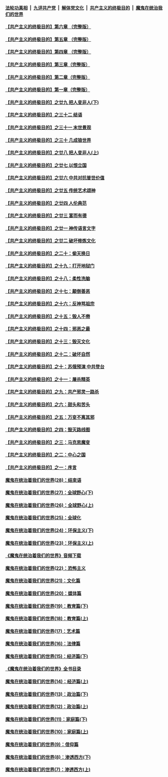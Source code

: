 ####  [法轮功真相](../../../../basic/blob/master/README.md?t=06020501) &nbsp;|&nbsp; [九评共产党](../../../../9ping.md/blob/master/README.md?t=06020501) &nbsp;|&nbsp; [解体党文化](../../../../jtdwh.md/blob/master/README.md?t=06020501)  &nbsp;|&nbsp; [共产主义的终极目的](../../../../gczydzjmd.md/blob/master/README.md?t=06020501) &nbsp;|&nbsp; [魔鬼在统治我们的世界](../../../../mgztzwmdsj.md/blob/master/README.md?t=06020501) 

#### [【共产主义的终极目的】第六章 （完整版）](../pages/nsc422/n11428913.md?t=06020501) 

#### [【共产主义的终极目的】第五章 （完整版）](../pages/nsc422/n11428912.md?t=06020501) 

#### [【共产主义的终极目的】第四章 （完整版）](../pages/nsc422/n11428907.md?t=06020501) 

#### [【共产主义的终极目的】第三章（完整版）](../pages/nsc422/n11428848.md?t=06020501) 

#### [【共产主义的终极目的】第二章（完整版）](../pages/nsc422/n11428831.md?t=06020501) 

#### [【共产主义的终极目的】第一章（完整版）](../pages/nsc422/n11417651.md?t=06020501) 

#### [【共产主义的终极目的】之廿九 把人变非人(下)](../pages/nsc422/n11344140.md?t=06020501) 

#### [【共产主义的终极目的】之三十二 结语](../pages/nsc422/n11360535.md?t=06020501) 

#### [【共产主义的终极目的】之三十一 末世景观](../pages/nsc422/n11351129.md?t=06020501) 

#### [【共产主义的终极目的】之三十 几成狼世界](../pages/nsc422/n11348280.md?t=06020501) 

#### [【共产主义的终极目的】之廿八 把人变非人(上)](../pages/nsc422/n11340492.md?t=06020501) 

#### [【共产主义的终极目的】之廿七 以恨立国](../pages/nsc422/n11336944.md?t=06020501) 

#### [【共产主义的终极目的】之廿六 中共对抗普世价值](../pages/nsc422/n11324785.md?t=06020501) 

#### [【共产主义的终极目的】之廿五 传统艺术颂神](../pages/nsc422/n11296396.md?t=06020501) 

#### [【共产主义的终极目的】之廿四 人伦典范](../pages/nsc422/n11296397.md?t=06020501) 

#### [【共产主义的终极目的】之廿三 富而有德](../pages/nsc422/n11283598.md?t=06020501) 

#### [【共产主义的终极目的】之廿一 神传语言文字](../pages/nsc422/n11263265.md?t=06020501) 

#### [【共产主义的终极目的】之廿二 破坏修炼文化](../pages/nsc422/n11245728.md?t=06020501) 

#### [【共产主义的终极目的】之二十：偷天换日](../pages/nsc422/n11238846.md?t=06020501) 

#### [【共产主义的终极目的】之十九：打开地狱门](../pages/nsc422/n11206376.md?t=06020501) 

#### [【共产主义的终极目的】之十八：柔性洗脑](../pages/nsc422/n11199994.md?t=06020501) 

#### [【共产主义的终极目的】之十七：颠倒善恶](../pages/nsc422/n11179782.md?t=06020501) 

#### [【共产主义的终极目的】之十六：反神骂祖宗](../pages/nsc422/n11166798.md?t=06020501) 

#### [【共产主义的终极目的】之十五：毁人不倦](../pages/nsc422/n11166792.md?t=06020501) 

#### [【共产主义的终极目的】之十四：邪恶之最](../pages/nsc422/n11150249.md?t=06020501) 

#### [【共产主义的终极目的】之十三：毁灭文化](../pages/nsc422/n11135227.md?t=06020501) 

#### [【共产主义的终极目的】之十二：破坏自然](../pages/nsc422/n11135214.md?t=06020501) 

#### [【共产主义的终极目的】之十：苏俄预演 中共登台](../pages/nsc422/n11118424.md?t=06020501) 

#### [【共产主义的终极目的】之十一：屠杀精英](../pages/nsc422/n11118442.md?t=06020501) 

#### [【共产主义的终极目的】之九：共产邪灵一路杀](../pages/nsc422/n11114139.md?t=06020501) 

#### [【共产主义的终极目的】之六：甜头和苦头](../pages/nsc422/n11096971.md?t=06020501) 

#### [【共产主义的终极目的】之五：万变不离其邪](../pages/nsc422/n11091285.md?t=06020501) 

#### [【共产主义的终极目的】之四：毁灭路线图](../pages/nsc422/n11086284.md?t=06020501) 

#### [【共产主义的终极目的】之三：马克思魔变](../pages/nsc422/n11061941.md?t=06020501) 

#### [【共产主义的终极目的】之二：中心之国](../pages/nsc422/n11047728.md?t=06020501) 

#### [【共产主义的终极目的】之一：序言](../pages/nsc422/n11086077.md?t=06020501) 

#### [魔鬼在统治着我们的世界(28)：结束语](../pages/nsc422/n10936246.md?t=06020501) 

#### [魔鬼在统治着我们的世界(27)：全球野心(下)](../pages/nsc422/n10928319.md?t=06020501) 

#### [魔鬼在统治着我们的世界(26)：全球野心(上)](../pages/nsc422/n10900318.md?t=06020501) 

#### [魔鬼在统治着我们的世界(25)：全球化](../pages/nsc422/n10788205.md?t=06020501) 

#### [魔鬼在统治着我们的世界(24)：环保主义(下)](../pages/nsc422/n10695307.md?t=06020501) 

#### [魔鬼在统治着我们的世界(23)：环保主义(上)](../pages/nsc422/n10688613.md?t=06020501) 

#### [《魔鬼在统治着我们的世界》音频下载](../pages/nsc422/n10635553.md?t=06020501) 

#### [魔鬼在统治着我们的世界(22)：恐怖主义](../pages/nsc422/n10614727.md?t=06020501) 

#### [魔鬼在统治着我们的世界(21)：文化篇](../pages/nsc422/n10597706.md?t=06020501) 

#### [魔鬼在统治着我们的世界(20)：媒体篇](../pages/nsc422/n10586579.md?t=06020501) 

#### [魔鬼在统治着我们的世界(19)：教育篇(下)](../pages/nsc422/n10564808.md?t=06020501) 

#### [魔鬼在统治着我们的世界(18)：教育篇(上)](../pages/nsc422/n10526970.md?t=06020501) 

#### [魔鬼在统治着我们的世界(17)：艺术篇](../pages/nsc422/n10499093.md?t=06020501) 

#### [魔鬼在统治着我们的世界(16)：法律篇](../pages/nsc422/n10485969.md?t=06020501) 

#### [魔鬼在统治着我们的世界(15)：经济篇(下)](../pages/nsc422/n10469975.md?t=06020501) 

#### [《魔鬼在统治着我们的世界》全书目录](../pages/nsc422/n10464261.md?t=06020501) 

#### [魔鬼在统治着我们的世界(14)：经济篇(上)](../pages/nsc422/n10457370.md?t=06020501) 

#### [魔鬼在统治着我们的世界(13)：政治篇(下)](../pages/nsc422/n10448270.md?t=06020501) 

#### [魔鬼在统治着我们的世界(12)：政治篇(上)](../pages/nsc422/n10444576.md?t=06020501) 

#### [魔鬼在统治着我们的世界(11)：家庭篇(下)](../pages/nsc422/n10440961.md?t=06020501) 

#### [魔鬼在统治着我们的世界(10)：家庭篇(上)](../pages/nsc422/n10435448.md?t=06020501) 

#### [魔鬼在统治着我们的世界(9)：信仰篇](../pages/nsc422/n10432159.md?t=06020501) 

#### [魔鬼在统治着我们的世界(8)：渗透西方(下)](../pages/nsc422/n10429603.md?t=06020501) 

#### [魔鬼在统治着我们的世界(7)：渗透西方(上)](../pages/nsc422/n10426013.md?t=06020501) 

